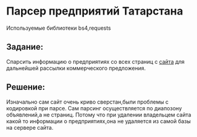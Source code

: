 # Парсер предприятий Татарстана
Используемые библиотеки bs4,requests
## Задание:
Спарсить информацию о предприятиях со всех страниц с [сайта](http://org16.ru/page1) для дальнейшей рассылки коммерческого предложения.
## Решение:
Изначально сам сайт очень криво сверстан,были проблемы с кодировкой при парсе.
Сам парсинг осуществляется по диапозону объявлений,а не страниц. Потому что при удалении владельцем сайта какой то информации о предприятиях,она не удаляется из самой базы на сервере сайта.
